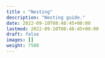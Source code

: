 ```yaml
---
title : "Nesting"
description: "Nesting guide."
date: 2022-09-10T08:48:45+00:00
lastmod: 2022-09-10T08:48:45+00:00
draft: false
images: []
weight: 7500
---
```

